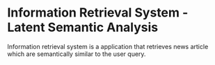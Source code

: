# Information Retrieval System - Latent Semantic Analysis

Information retrieval system is a application that retrieves news article which are semantically similar to the user query.
